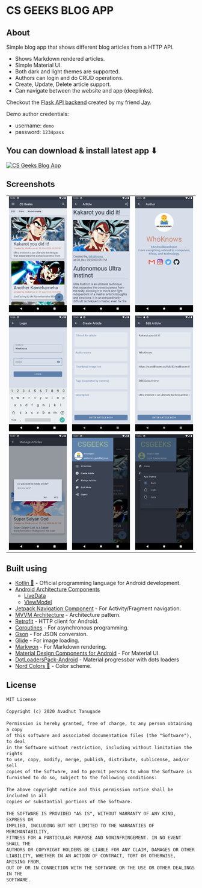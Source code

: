 # CS GEEKS BLOG APP

## About   
Simple blog app that shows different blog articles from a HTTP API.
- Shows Markdown rendered articles. 
- Simple Material UI.
- Both dark and light themes are supported.
- Authors can login and do CRUD operations.
- Create, Update, Delete article support.
- Can navigate between the website and app (deeplinks).

Checkout the [Flask API backend](https://github.com/jaypowar00/Custom-Blog-API) created by my friend [Jay](https://github.com/jaypowar00). 

Demo author credentials:
- username: `demo` 
- password: `1234pass`

## You can download & install latest app ⬇   

[![CS Geeks Blog App](https://img.shields.io/badge/Download-Latest-App?style=for-the-badge&logo=android)](https://github.com/mrwhoknows55/csgeeks-blog-app/releases/download/v1.1/csgeeks.apk)

## Screenshots
<table>
  <tr>
    <td><img src = "docs/screenshots/HomePage.png"></td>
    <td><img src = "docs/screenshots/ArticlePage.png"></td>
    <td><img src = "docs/screenshots/AuthorPage.png"></td>
  </tr>
  <tr>
    <td><img src = "docs/screenshots/LoginPage.png"></td>
    <td><img src = "docs/screenshots/CreateArticle.png"></td>
    <td><img src = "docs/screenshots/EditArticlePage.png"></td>
  </tr>
    <tr>
    <td><img src = "docs/screenshots/DeleteArticlePage.png"></td>
    <td><img src = "docs/screenshots/NavDrawer.png"></td>
    <td><img src = "docs/screenshots/SelectThemeDialog.png"></td>
  </tr>
</table>    

## Built using
- [Kotlin 💙](https://kotlinlang.org/) - Official programming language for Android development.
- [Android Architecture Components](https://developer.android.com/topic/libraries/architecture)
  - [LiveData](https://developer.android.com/topic/libraries/architecture/livedata)
  - [ViewModel](https://developer.android.com/topic/libraries/architecture/viewmodel)
- [Jetpack Navigation Component](https://developer.android.com/guide/navigation/) - For Activity/Fragment navigation.
- [MVVM Architecture](https://www.journaldev.com/20292/android-mvvm-design-pattern) - Architecture pattern.
- [Retrofit](https://square.github.io/retrofit/) - HTTP client for Android.
- [Coroutines](https://kotlinlang.org/docs/reference/coroutines-overview.html) - For asynchronous programming.
- [Gson](https://github.com/google/gson) - For JSON conversion.
- [Glide](https://github.com/bumptech/glide) - For image loading.
- [Markwon](https://github.com/noties/Markwon) - For Markdown rendering.
- [Material Design Components for Android](https://material.io/android) - For Material UI.
- [DotLoadersPack-Android](https://github.com/agrawalsuneet/DotLoadersPack-Android) - Material progressbar with dots loaders
- [Nord Colors 💚](https://www.nordtheme.com/) - Color scheme.

## License
```
MIT License

Copyright (c) 2020 Avadhut Tanugade

Permission is hereby granted, free of charge, to any person obtaining a copy
of this software and associated documentation files (the "Software"), to deal
in the Software without restriction, including without limitation the rights
to use, copy, modify, merge, publish, distribute, sublicense, and/or sell
copies of the Software, and to permit persons to whom the Software is
furnished to do so, subject to the following conditions:

The above copyright notice and this permission notice shall be included in all
copies or substantial portions of the Software.

THE SOFTWARE IS PROVIDED "AS IS", WITHOUT WARRANTY OF ANY KIND, EXPRESS OR
IMPLIED, INCLUDING BUT NOT LIMITED TO THE WARRANTIES OF MERCHANTABILITY,
FITNESS FOR A PARTICULAR PURPOSE AND NONINFRINGEMENT. IN NO EVENT SHALL THE
AUTHORS OR COPYRIGHT HOLDERS BE LIABLE FOR ANY CLAIM, DAMAGES OR OTHER
LIABILITY, WHETHER IN AN ACTION OF CONTRACT, TORT OR OTHERWISE, ARISING FROM,
OUT OF OR IN CONNECTION WITH THE SOFTWARE OR THE USE OR OTHER DEALINGS IN THE
SOFTWARE.
```

